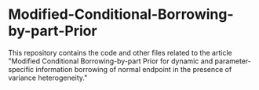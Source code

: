 # Modified-Conditional-Borrowing-by-part-Prior
This repository contains the code and other files related to the article "Modified Conditional Borrowing-by-part Prior for dynamic and parameter-specific information borrowing of normal endpoint in the presence of variance heterogeneity."
